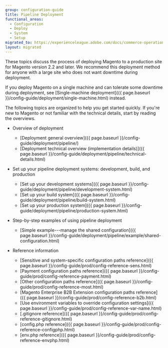 ```yaml
---
group: configuration-guide
title: Pipeline Deployment
functional_areas:
  - Configuration
  - Deploy
  - System
  - Setup
migrated_to: https://experienceleague.adobe.com/docs/commerce-operations/configuration-guide/deployment/overview.html
layout: migrated
---
```


These topics discuss the process of deploying Magento to a production site for Magento version 2.2 and later. We recommend this deployment method for anyone with a large site who does not want downtime during deployment.

If you deploy Magento on a single machine and can tolerate some downtime during deployment, see [Single-machine deployment]({{ page.baseurl }}/config-guide/deployment/single-machine.html) instead.

The following topics are organized to help you get started quickly. If you're new to Magento or not familiar with the technical details, start by reading the overviews.

*  Overview of deployment

   *  [Deployment general overview]({{ page.baseurl }}/config-guide/deployment/pipeline/)
   *  [Deployment technical overview (implementation details)]({{ page.baseurl }}/config-guide/deployment/pipeline/technical-details.html)

*  Set up your pipeline deployment systems: development, build, and production

   *  [Set up your development systems]({{ page.baseurl }}/config-guide/deployment/pipeline/development-system.html)
   *  [Set up your build system]({{ page.baseurl }}/config-guide/deployment/pipeline/build-system.html)
   *  [Set up your production system]({{ page.baseurl }}/config-guide/deployment/pipeline/production-system.html)

*  Step-by-step examples of using pipeline deployment

   *  [Simple example---manage the shared configuration]({{ page.baseurl }}/config-guide/deployment/pipeline/example/shared-configuration.html)

*  Reference information

   *  [Sensitive and system-specific configuration paths reference]({{ page.baseurl }}/config-guide/prod/config-reference-sens.html)
   *  [Payment configuration paths reference]({{ page.baseurl }}/config-guide/prod/config-reference-payment.html)
   *  [Other configuration paths reference]({{ page.baseurl }}/config-guide/prod/config-reference-most.html)
   *  [Magento Enterprise B2B Extension configuration paths reference]({{ page.baseurl }}/config-guide/prod/config-reference-b2b.html)
   *  [Use environment variables to override configuration settings]({{ page.baseurl }}/config-guide/prod/config-reference-var-name.html)
   *  [.gitignore reference]({{ page.baseurl }}/config-guide/prod/config-reference-gitignore.html)
   *  [config.php reference]({{ page.baseurl }}/config-guide/prod/config-reference-configphp.html)
   *  [env.php reference]({{ page.baseurl }}/config-guide/prod/config-reference-envphp.html)
